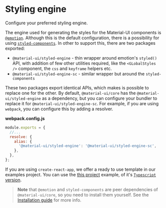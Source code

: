 # Styling engine

<p class="description">Configure your preferred styling engine.</p>

The engine used for generating the styles for the Material-UI components is [`@emotion`](https://github.com/emotion-js/emotion). Although this is the default configuration, there is a possibility for using [`styled-components`](https://github.com/styled-components/styled-components). In other to support this, there are two packages exported:

- `@material-ui/styled-engine` - thin wrapper around emotion's `styled()` API, with addition of few other utilities required, like the `<GLobalStyles />` component, the `css` and `keyframe` helpers etc.
- `@material-ui/styled-engine-sc` - similar wrapper but around the `styled-components`

These two packages export identical APIs, which makes is possible to replace one for the other. By default, `@material-ui/core` has the `@material-ui/styled-engine` as a dependency, but you can configure your bundler to replace it for `@material-ui/styled-engine-sc`. For example, if you are using `webpack`, you can configure this by adding a resolver.

**webpack.config.js**

```js
module.exports = {
  //...
  resolve: {
    alias: {
      '@material-ui/styled-engine': '@material-ui/styled-engine-sc',
    },
  },
};
```

If you are using `create-react-app`, we offer a ready to use template in our examples project. You can use the [this project](https://github.com/mui-org/material-ui/tree/next/examples/create-react-app-with-styled-components) example, of it's [`Typescript` version](https://github.com/mui-org/material-ui/tree/next/examples/create-react-app-with-styled-components-typescript).

> **Note** that `@emotion` and `styled-components` are peer dependencies of `@material-ui/core`, so you need to install them yourself. See the [Installation guide](/getting-started/installation/) for more info.
